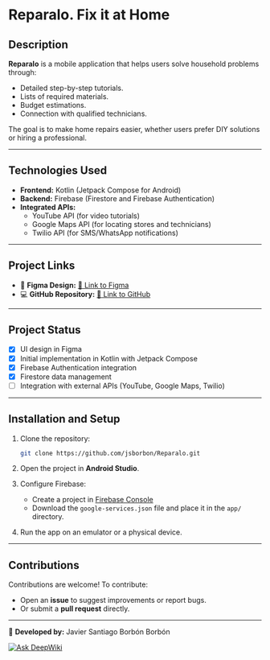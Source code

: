 # Reparalo. Fix it at Home

## Description

**Reparalo** is a mobile application that helps users solve household problems through:

- Detailed step-by-step tutorials.
- Lists of required materials.
- Budget estimations.
- Connection with qualified technicians.

The goal is to make home repairs easier, whether users prefer DIY solutions or hiring a professional.

---

## Technologies Used

- **Frontend:** Kotlin (Jetpack Compose for Android)
- **Backend:** Firebase (Firestore and Firebase Authentication)
- **Integrated APIs:**
  - YouTube API (for video tutorials)
  - Google Maps API (for locating stores and technicians)
  - Twilio API (for SMS/WhatsApp notifications)

---

## Project Links

- 🎨 **Figma Design:** [🔗 Link to Figma](https://www.figma.com/)
- 💻 **GitHub Repository:** [🔗 Link to GitHub](https://github.com/jsborbon/Reparalo)

---

## Project Status

- [x] UI design in Figma
- [x] Initial implementation in Kotlin with Jetpack Compose
- [x] Firebase Authentication integration
- [x] Firestore data management
- [ ] Integration with external APIs (YouTube, Google Maps, Twilio)

---

## Installation and Setup

1. Clone the repository:

   ```bash
   git clone https://github.com/jsborbon/Reparalo.git
   ```

2. Open the project in **Android Studio**.

3. Configure Firebase:

   - Create a project in [Firebase Console](https://console.firebase.google.com/)
   - Download the `google-services.json` file and place it in the `app/` directory.

4. Run the app on an emulator or a physical device.

---

## Contributions

Contributions are welcome! To contribute:

- Open an **issue** to suggest improvements or report bugs.
- Or submit a **pull request** directly.

---

📌 **Developed by:** Javier Santiago Borbón Borbón

[![Ask DeepWiki](https://deepwiki.com/badge.svg)](https://deepwiki.com/jsborbon/Reparalo)
